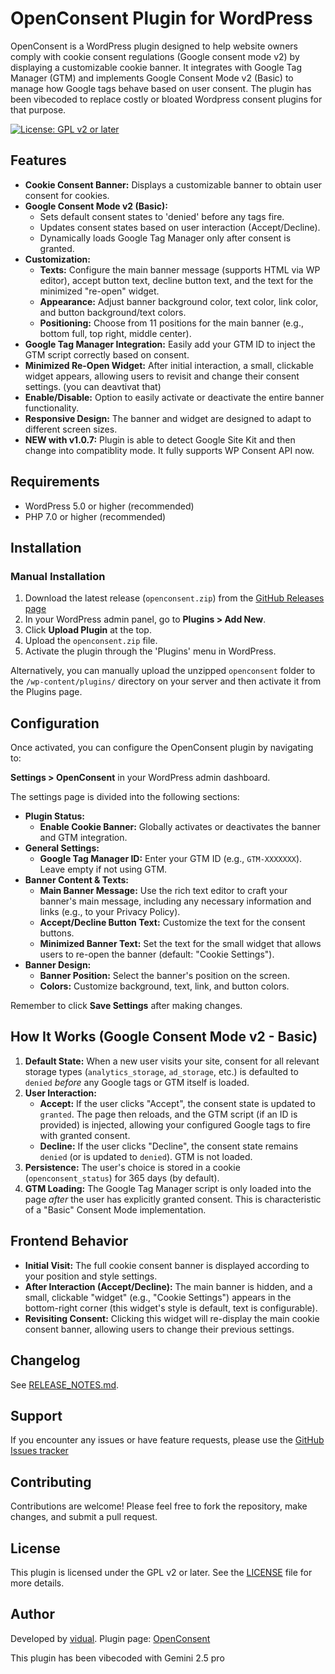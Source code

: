 # OpenConsent Plugin for WordPress

OpenConsent is a WordPress plugin designed to help website owners comply with cookie consent regulations (Google consent mode v2) by displaying a customizable cookie banner. It integrates with Google Tag Manager (GTM) and implements Google Consent Mode v2 (Basic) to manage how Google tags behave based on user consent. The plugin has been vibecoded to replace costly or bloated Wordpress consent plugins for that purpose.

[![License: GPL v2 or later](https://img.shields.io/badge/License-GPL%20v2%20or%20later-blue.svg)](https://www.gnu.org/licenses/gpl-2.0.html)
## Features

* **Cookie Consent Banner:** Displays a customizable banner to obtain user consent for cookies.
* **Google Consent Mode v2 (Basic):**
    * Sets default consent states to 'denied' before any tags fire.
    * Updates consent states based on user interaction (Accept/Decline).
    * Dynamically loads Google Tag Manager only after consent is granted.
* **Customization:**
    * **Texts:** Configure the main banner message (supports HTML via WP editor), accept button text, decline button text, and the text for the minimized "re-open" widget.
    * **Appearance:** Adjust banner background color, text color, link color, and button background/text colors.
    * **Positioning:** Choose from 11 positions for the main banner (e.g., bottom full, top right, middle center).
* **Google Tag Manager Integration:** Easily add your GTM ID to inject the GTM script correctly based on consent.
* **Minimized Re-Open Widget:** After initial interaction, a small, clickable widget appears, allowing users to revisit and change their consent settings. (you can deavtivat that)
* **Enable/Disable:** Option to easily activate or deactivate the entire banner functionality.
* **Responsive Design:** The banner and widget are designed to adapt to different screen sizes.
* **NEW with v1.0.7:** Plugin is able to detect Google Site Kit and then change into compatiblity mode. It fully supports WP Consent API now.

## Requirements

* WordPress 5.0 or higher (recommended)
* PHP 7.0 or higher (recommended)

## Installation

### Manual Installation

1.  Download the latest release (`openconsent.zip`) from the [GitHub Releases page](https://github.com/vidual-labs/openconsent) 
2.  In your WordPress admin panel, go to **Plugins > Add New**.
3.  Click **Upload Plugin** at the top.
4.  Upload the `openconsent.zip` file.
5.  Activate the plugin through the 'Plugins' menu in WordPress.

Alternatively, you can manually upload the unzipped `openconsent` folder to the `/wp-content/plugins/` directory on your server and then activate it from the Plugins page.

## Configuration

Once activated, you can configure the OpenConsent plugin by navigating to:

**Settings > OpenConsent** in your WordPress admin dashboard.

The settings page is divided into the following sections:

* **Plugin Status:**
    * **Enable Cookie Banner:** Globally activates or deactivates the banner and GTM integration.
* **General Settings:**
    * **Google Tag Manager ID:** Enter your GTM ID (e.g., `GTM-XXXXXXX`). Leave empty if not using GTM.
* **Banner Content & Texts:**
    * **Main Banner Message:** Use the rich text editor to craft your banner's main message, including any necessary information and links (e.g., to your Privacy Policy).
    * **Accept/Decline Button Text:** Customize the text for the consent buttons.
    * **Minimized Banner Text:** Set the text for the small widget that allows users to re-open the banner (default: "Cookie Settings").
* **Banner Design:**
    * **Banner Position:** Select the banner's position on the screen.
    * **Colors:** Customize background, text, link, and button colors.

Remember to click **Save Settings** after making changes.

## How It Works (Google Consent Mode v2 - Basic)

1.  **Default State:** When a new user visits your site, consent for all relevant storage types (`analytics_storage`, `ad_storage`, etc.) is defaulted to `denied` *before* any Google tags or GTM itself is loaded.
2.  **User Interaction:**
    * **Accept:** If the user clicks "Accept", the consent state is updated to `granted`. The page then reloads, and the GTM script (if an ID is provided) is injected, allowing your configured Google tags to fire with granted consent.
    * **Decline:** If the user clicks "Decline", the consent state remains `denied` (or is updated to `denied`). GTM is not loaded.
3.  **Persistence:** The user's choice is stored in a cookie (`openconsent_status`) for 365 days (by default).
4.  **GTM Loading:** The Google Tag Manager script is only loaded into the page *after* the user has explicitly granted consent. This is characteristic of a "Basic" Consent Mode implementation.

## Frontend Behavior

* **Initial Visit:** The full cookie consent banner is displayed according to your position and style settings.
* **After Interaction (Accept/Decline):** The main banner is hidden, and a small, clickable "widget" (e.g., "Cookie Settings") appears in the bottom-right corner (this widget's style is default, text is configurable).
* **Revisiting Consent:** Clicking this widget will re-display the main cookie consent banner, allowing users to change their previous settings.

## Changelog

See [RELEASE_NOTES.md](RELEASE_NOTES.md).

## Support

If you encounter any issues or have feature requests, please use the [GitHub Issues tracker](https://github.com/vidual-labs/openconsent/issues) 

## Contributing

Contributions are welcome! Please feel free to fork the repository, make changes, and submit a pull request.

## License

This plugin is licensed under the GPL v2 or later.
See the [LICENSE](https://www.gnu.org/licenses/gpl-2.0.html) file for more details.

## Author

Developed by [vidual](https://vidual.org).
Plugin page: [OpenConsent](https://github.com/vidual-labs/openconsent)

This plugin has been vibecoded with Gemini 2.5 pro
